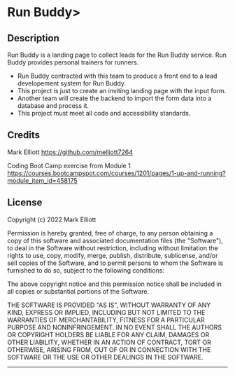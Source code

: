 # Run Buddy>

## Description

Run Buddy is a landing page to collect leads for the Run Buddy service.  Run Buddy provides personal trainers for runners.

- Run Buddy contracted with this team to produce a front end to a lead developement system for Run Buddy.  
- This project is just to create an inviting landing page with the input form.
- Another team will create the backend to import the form data into a database and process it.
- This project must meet all code and accessibility standards.

## Credits

Mark Elliott https://github.com/melliott7264

Coding Boot Camp exercise from Module 1 https://courses.bootcampspot.com/courses/1201/pages/1-up-and-running?module_item_id=458175

## License

Copyright (c) 2022 Mark Elliott

Permission is hereby granted, free of charge, to any person obtaining a copy
of this software and associated documentation files (the "Software"), to deal
in the Software without restriction, including without limitation the rights
to use, copy, modify, merge, publish, distribute, sublicense, and/or sell
copies of the Software, and to permit persons to whom the Software is
furnished to do so, subject to the following conditions:

The above copyright notice and this permission notice shall be included in all
copies or substantial portions of the Software.

THE SOFTWARE IS PROVIDED "AS IS", WITHOUT WARRANTY OF ANY KIND, EXPRESS OR
IMPLIED, INCLUDING BUT NOT LIMITED TO THE WARRANTIES OF MERCHANTABILITY,
FITNESS FOR A PARTICULAR PURPOSE AND NONINFRINGEMENT. IN NO EVENT SHALL THE
AUTHORS OR COPYRIGHT HOLDERS BE LIABLE FOR ANY CLAIM, DAMAGES OR OTHER
LIABILITY, WHETHER IN AN ACTION OF CONTRACT, TORT OR OTHERWISE, ARISING FROM,
OUT OF OR IN CONNECTION WITH THE SOFTWARE OR THE USE OR OTHER DEALINGS IN THE
SOFTWARE.

---
